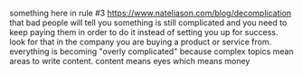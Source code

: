 something here in rule #3 https://www.nateliason.com/blog/decomplication that bad people will tell you something is still complicated and you need to keep paying them in order to do it instead of setting you up for success. look for that in the company you are buying a product or service from.
  everything is becoming "overly complicated" because complex topics mean areas to write content. content means eyes which means money